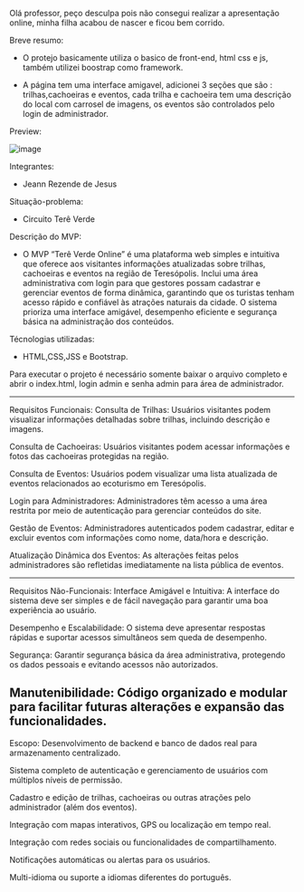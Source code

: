 Olá professor, peço desculpa pois não consegui realizar a apresentação online, minha filha acabou de nascer e ficou bem corrido.

Breve resumo:

- O protejo basicamente utiliza o basico de front-end, html css e js, também utilizei boostrap como framework.
  
- A página tem uma interface amigavel, adicionei 3 seções que são : trilhas,cachoeiras e eventos, cada trilha e cachoeira tem uma descrição do local com carrosel de imagens, os eventos são controlados pelo login de administrador.

Preview:

![image](https://github.com/user-attachments/assets/9f633d60-c114-4a47-bda5-1d22d7139f7c)

Integrantes:
- Jeann Rezende de Jesus
  
Situação-problema:
- Circuito Terê Verde
  
Descrição do MVP:
- O MVP “Terê Verde Online” é uma plataforma web simples e intuitiva que oferece aos visitantes informações atualizadas sobre trilhas, cachoeiras e eventos na região de Teresópolis. Inclui uma área administrativa com login para que gestores possam cadastrar e gerenciar eventos de forma dinâmica, garantindo que os turistas tenham acesso rápido e confiável às atrações naturais da cidade. O sistema prioriza uma interface amigável, desempenho eficiente e segurança básica na administração dos conteúdos.

Técnologias utilizadas:
- HTML,CSS,JSS e Bootstrap.
  
Para executar o projeto é necessário somente baixar o arquivo completo e abrir o index.html, login admin e senha admin para área de administrador.

----------------------------------------------------------
Requisitos Funcionais: 
Consulta de Trilhas:
Usuários visitantes podem visualizar informações detalhadas sobre trilhas, incluindo descrição e imagens.

Consulta de Cachoeiras:
Usuários visitantes podem acessar informações e fotos das cachoeiras protegidas na região.

Consulta de Eventos:
Usuários podem visualizar uma lista atualizada de eventos relacionados ao ecoturismo em Teresópolis.

Login para Administradores:
Administradores têm acesso a uma área restrita por meio de autenticação para gerenciar conteúdos do site.

Gestão de Eventos:
Administradores autenticados podem cadastrar, editar e excluir eventos com informações como nome, data/hora e descrição.

Atualização Dinâmica dos Eventos:
As alterações feitas pelos administradores são refletidas imediatamente na lista pública de eventos.

----------------------------------------------------------
Requisitos Não-Funcionais: 
Interface Amigável e Intuitiva:
A interface do sistema deve ser simples e de fácil navegação para garantir uma boa experiência ao usuário.

Desempenho e Escalabilidade:
O sistema deve apresentar respostas rápidas e suportar acessos simultâneos sem queda de desempenho.

Segurança:
Garantir segurança básica da área administrativa, protegendo os dados pessoais e evitando acessos não autorizados.

Manutenibilidade:
Código organizado e modular para facilitar futuras alterações e expansão das funcionalidades.
----------------------------------------------------------
Escopo:
Desenvolvimento de backend e banco de dados real para armazenamento centralizado.

Sistema completo de autenticação e gerenciamento de usuários com múltiplos níveis de permissão.

Cadastro e edição de trilhas, cachoeiras ou outras atrações pelo administrador (além dos eventos).

Integração com mapas interativos, GPS ou localização em tempo real.

Integração com redes sociais ou funcionalidades de compartilhamento.

Notificações automáticas ou alertas para os usuários.

Multi-idioma ou suporte a idiomas diferentes do português.
